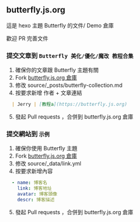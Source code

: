 ## butterfly.js.org

這是 hexo 主題 Butterfly 的文件/ Demo 倉庫

歡迎 PR 完善文件

### 提交文章到 `Butterfly 美化/優化/魔改 教程合集`

1. 確保你的文章跟 Butterfly 主題有關
2. Fork [butterfly.js.org 倉庫](https://github.com/jerryc127/butterfly.js.org)
3. 修改 source/_posts/butterfly-collection.md
4. 按要求新增 作者 + 文章連結
  ```markdown
    | Jerry | [教程a](https://butterfly.js.org)
  ```
5. 發起 Pull requests ，合併到 butterfly.js.org 倉庫

### 提交網站到 `示例`
1. 確保你使用 Butterfly 主題
2. Fork [butterfly.js.org 倉庫](https://github.com/jerryc127/butterfly.js.org)
3. 修改 source/_data/link.yml
4. 按要求新增內容
  ```yaml
    - name: 博客名
      link: 博客地址
      avatar: 博客頭像
      descr: 博客描述
  ```
5. 發起 Pull requests ，合併到 butterfly.js.org 倉庫